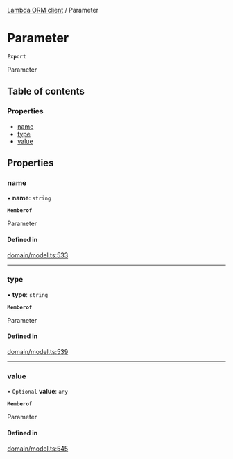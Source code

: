 [Lambda ORM client](../README.md) / Parameter

# Parameter

**`Export`**

Parameter

## Table of contents

### Properties

- [name](Parameter.md#name)
- [type](Parameter.md#type)
- [value](Parameter.md#value)

## Properties

### name

• **name**: `string`

**`Memberof`**

Parameter

#### Defined in

[domain/model.ts:533](https://github.com/FlavioLionelRita/lambdaorm-client-node/blob/daf068a/src/lib/domain/model.ts#L533)

___

### type

• **type**: `string`

**`Memberof`**

Parameter

#### Defined in

[domain/model.ts:539](https://github.com/FlavioLionelRita/lambdaorm-client-node/blob/daf068a/src/lib/domain/model.ts#L539)

___

### value

• `Optional` **value**: `any`

**`Memberof`**

Parameter

#### Defined in

[domain/model.ts:545](https://github.com/FlavioLionelRita/lambdaorm-client-node/blob/daf068a/src/lib/domain/model.ts#L545)
